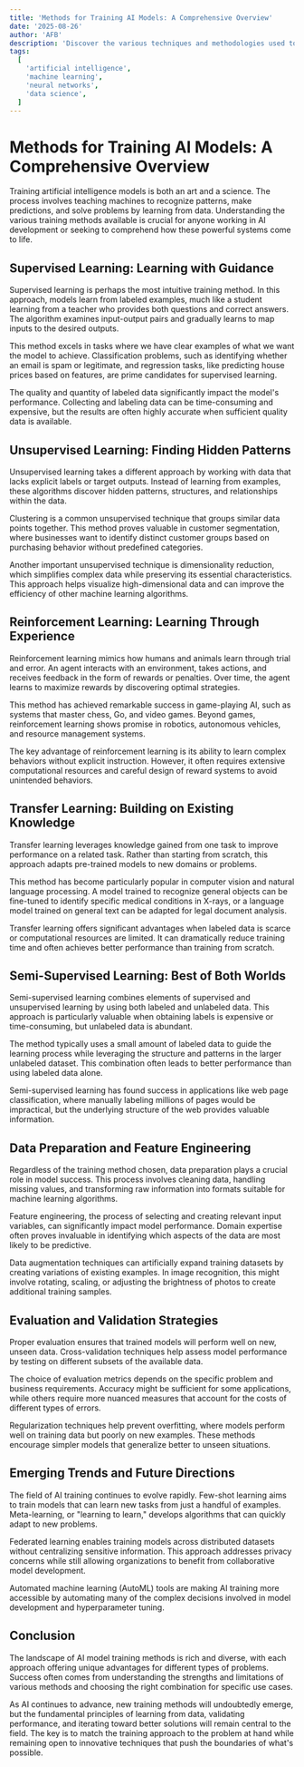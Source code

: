 ```yaml
---
title: 'Methods for Training AI Models: A Comprehensive Overview'
date: '2025-08-26'
author: 'AFB'
description: 'Discover the various techniques and methodologies used to train artificial intelligence models, from supervised learning to advanced neural networks.'
tags:
  [
    'artificial intelligence',
    'machine learning',
    'neural networks',
    'data science',
  ]
---
```


# Methods for Training AI Models: A Comprehensive Overview

Training artificial intelligence models is both an art and a science. The process involves teaching machines to recognize patterns, make predictions, and solve problems by learning from data. Understanding the various training methods available is crucial for anyone working in AI development or seeking to comprehend how these powerful systems come to life.

## Supervised Learning: Learning with Guidance

Supervised learning is perhaps the most intuitive training method. In this approach, models learn from labeled examples, much like a student learning from a teacher who provides both questions and correct answers. The algorithm examines input-output pairs and gradually learns to map inputs to the desired outputs.

This method excels in tasks where we have clear examples of what we want the model to achieve. Classification problems, such as identifying whether an email is spam or legitimate, and regression tasks, like predicting house prices based on features, are prime candidates for supervised learning.

The quality and quantity of labeled data significantly impact the model's performance. Collecting and labeling data can be time-consuming and expensive, but the results are often highly accurate when sufficient quality data is available.

## Unsupervised Learning: Finding Hidden Patterns

Unsupervised learning takes a different approach by working with data that lacks explicit labels or target outputs. Instead of learning from examples, these algorithms discover hidden patterns, structures, and relationships within the data.

Clustering is a common unsupervised technique that groups similar data points together. This method proves valuable in customer segmentation, where businesses want to identify distinct customer groups based on purchasing behavior without predefined categories.

Another important unsupervised technique is dimensionality reduction, which simplifies complex data while preserving its essential characteristics. This approach helps visualize high-dimensional data and can improve the efficiency of other machine learning algorithms.

## Reinforcement Learning: Learning Through Experience

Reinforcement learning mimics how humans and animals learn through trial and error. An agent interacts with an environment, takes actions, and receives feedback in the form of rewards or penalties. Over time, the agent learns to maximize rewards by discovering optimal strategies.

This method has achieved remarkable success in game-playing AI, such as systems that master chess, Go, and video games. Beyond games, reinforcement learning shows promise in robotics, autonomous vehicles, and resource management systems.

The key advantage of reinforcement learning is its ability to learn complex behaviors without explicit instruction. However, it often requires extensive computational resources and careful design of reward systems to avoid unintended behaviors.

## Transfer Learning: Building on Existing Knowledge

Transfer learning leverages knowledge gained from one task to improve performance on a related task. Rather than starting from scratch, this approach adapts pre-trained models to new domains or problems.

This method has become particularly popular in computer vision and natural language processing. A model trained to recognize general objects can be fine-tuned to identify specific medical conditions in X-rays, or a language model trained on general text can be adapted for legal document analysis.

Transfer learning offers significant advantages when labeled data is scarce or computational resources are limited. It can dramatically reduce training time and often achieves better performance than training from scratch.

## Semi-Supervised Learning: Best of Both Worlds

Semi-supervised learning combines elements of supervised and unsupervised learning by using both labeled and unlabeled data. This approach is particularly valuable when obtaining labels is expensive or time-consuming, but unlabeled data is abundant.

The method typically uses a small amount of labeled data to guide the learning process while leveraging the structure and patterns in the larger unlabeled dataset. This combination often leads to better performance than using labeled data alone.

Semi-supervised learning has found success in applications like web page classification, where manually labeling millions of pages would be impractical, but the underlying structure of the web provides valuable information.

## Data Preparation and Feature Engineering

Regardless of the training method chosen, data preparation plays a crucial role in model success. This process involves cleaning data, handling missing values, and transforming raw information into formats suitable for machine learning algorithms.

Feature engineering, the process of selecting and creating relevant input variables, can significantly impact model performance. Domain expertise often proves invaluable in identifying which aspects of the data are most likely to be predictive.

Data augmentation techniques can artificially expand training datasets by creating variations of existing examples. In image recognition, this might involve rotating, scaling, or adjusting the brightness of photos to create additional training samples.

## Evaluation and Validation Strategies

Proper evaluation ensures that trained models will perform well on new, unseen data. Cross-validation techniques help assess model performance by testing on different subsets of the available data.

The choice of evaluation metrics depends on the specific problem and business requirements. Accuracy might be sufficient for some applications, while others require more nuanced measures that account for the costs of different types of errors.

Regularization techniques help prevent overfitting, where models perform well on training data but poorly on new examples. These methods encourage simpler models that generalize better to unseen situations.

## Emerging Trends and Future Directions

The field of AI training continues to evolve rapidly. Few-shot learning aims to train models that can learn new tasks from just a handful of examples. Meta-learning, or "learning to learn," develops algorithms that can quickly adapt to new problems.

Federated learning enables training models across distributed datasets without centralizing sensitive information. This approach addresses privacy concerns while still allowing organizations to benefit from collaborative model development.

Automated machine learning (AutoML) tools are making AI training more accessible by automating many of the complex decisions involved in model development and hyperparameter tuning.

## Conclusion

The landscape of AI model training methods is rich and diverse, with each approach offering unique advantages for different types of problems. Success often comes from understanding the strengths and limitations of various methods and choosing the right combination for specific use cases.

As AI continues to advance, new training methods will undoubtedly emerge, but the fundamental principles of learning from data, validating performance, and iterating toward better solutions will remain central to the field. The key is to match the training approach to the problem at hand while remaining open to innovative techniques that push the boundaries of what's possible.
